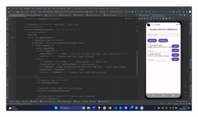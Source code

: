 ![Sceranshot Projek](https://github.com/nopal087/Applikasi-TODO-LIST-Sederhana/raw/main/Screenshot%20(269).png)
